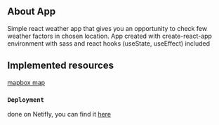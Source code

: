 ## About App

Simple react weather app that gives you an opportunity to check few weather factors in chosen location. App created with create-react-app environment with sass and react hooks (useState, useEffect) included

## Implemented resources

[mapbox map](https://www.mapbox.com)


### `Deployment`

done on Netifly, you can find it [here](https://weather2app-barteksk1.netlify.com/)
